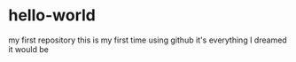 # hello-world
my first repository
this is my first time using github
it's everything I dreamed it would be
